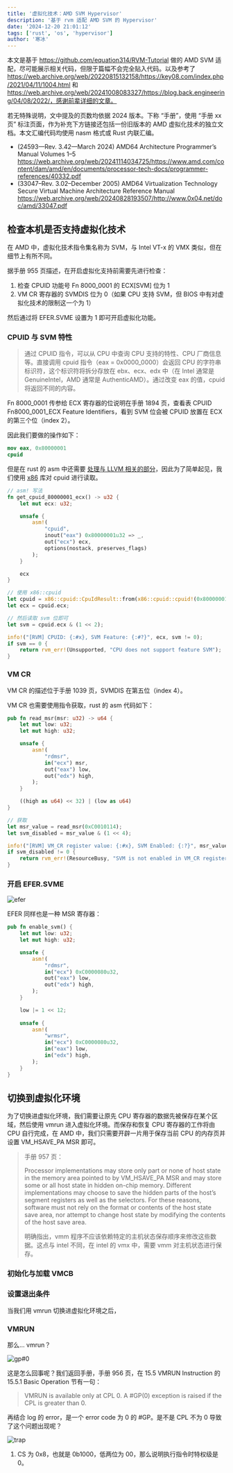 ```yaml
---
title: '虚拟化技术：AMD SVM Hypervisor'
description: '基于 rvm 适配 AMD SVM 的 Hypervisor'
date: '2024-12-20 21:01:12'
tags: ['rust', 'os', 'hypervisor']
author: '寒冰'
---
```


本文是基于 https://github.com/equation314/RVM-Tutorial 做的 AMD SVM 适配，尽可能展示相关代码，但限于篇幅不会完全贴入代码。以及参考了 https://web.archive.org/web/20220815132158/https://key08.com/index.php/2021/04/11/1004.html 和 https://web.archive.org/web/20241008083327/https://blog.back.engineering/04/08/2022/，感谢前辈详细的文章。

若无特殊说明，文中提及的页数均依据 2024 版本。下称 “手册”，使用 “手册 xx 页” 标注页面，作为补充下方链接还包括一份旧版本的 AMD 虚拟化技术的独立文档。本文汇编代码均使用 nasm 格式或 Rust 内联汇编。

- (24593—Rev. 3.42—March 2024) AMD64 Architecture Programmer’s Manual Volumes 1–5 https://web.archive.org/web/20241114034725/https://www.amd.com/content/dam/amd/en/documents/processor-tech-docs/programmer-references/40332.pdf
- (33047–Rev. 3.02–December 2005) AMD64 Virtualization Technology Secure Virtual Machine Architecture Reference Manual https://web.archive.org/web/20240828193507/http://www.0x04.net/doc/amd/33047.pdf

## 检查本机是否支持虚拟化技术

在 AMD 中，虚拟化技术指令集名称为 SVM，与 Intel VT-x 的 VMX 类似，但在细节上有所不同。

据手册 955 页描述，在开启虚拟化支持前需要先进行检查：

1. 检查 CPUID 功能号 Fn 8000_0001 的 ECX[SVM] 位为 1
2. VM CR 寄存器的 SVMDIS 位为 0（如果 CPU 支持 SVM，但 BIOS 中有对虚拟化技术的限制这一个为 1）

然后通过将 EFER.SVME 设置为 1 即可开启虚拟化功能。

### CPUID 与 SVM 特性

> 通过 CPUID 指令，可以从 CPU 中查询 CPU 支持的特性、CPU 厂商信息等。直接调用 cpuid 指令（eax = 0x0000_0000）会返回 CPU 的字符串标识符，这个标识符将拆分存放在 ebx、ecx、edx 中（在 Intel 通常是 GenuineIntel，AMD 通常是 AuthenticAMD）。通过改变 eax 的值，cpuid 将返回不同的内容。

Fn 8000_0001 传参给 ECX 寄存器的位说明在手册 1894 页，查看表 CPUID Fn8000_0001_ECX Feature Identifiers，看到 SVM 位会被 CPUID 放置在 ECX 的第三个位（index 2）。

因此我们要做的操作如下：

```nasm
mov eax, 0x80000001
cpuid
```

但是在 rust 的 asm 中还需要 [处理与 LLVM 相关的部分](https://course.rs/advance/unsafe/inline-asm.html#clobbered-寄存器)，因此为了简单起见，我们使用 [x86](https://github.com/gz/rust-x86) 库对 cpuid 进行读取。

```rust
// asm! 写法
fn get_cpuid_80000001_ecx() -> u32 {
    let mut ecx: u32;

    unsafe {
        asm!(
            "cpuid", 
            inout("eax") 0x80000001u32 => _,
            out("ecx") ecx,
            options(nostack, preserves_flags)
        );
    }

    ecx
}

// 使用 x86::cpuid
let cpuid = x86::cpuid::CpuIdResult::from(x86::cpuid::cpuid!(0x80000001));
let ecx = cpuid.ecx;

// 然后读取 svm 位即可
let svm = cpuid.ecx & (1 << 2);

info!("[RVM] CPUID: {:#x}, SVM Feature: {:#?}", ecx, svm != 0);
if svm == 0 {
    return rvm_err!(Unsupported, "CPU does not support feature SVM");
}
```

### VM CR

VM CR 的描述位于手册 1039 页，SVMDIS 在第五位（index 4）。

VM CR 也需要使用指令获取，rust 的 asm 代码如下：

```rust
pub fn read_msr(msr: u32) -> u64 {
    let mut low: u32;
    let mut high: u32;

    unsafe {
        asm!(
            "rdmsr",
            in("ecx") msr,
            out("eax") low,
            out("edx") high,
        );
    }

    ((high as u64) << 32) | (low as u64)
}

// 获取
let msr_value = read_msr(0xC0010114);
let svm_disabled = msr_value & (1 << 4);

info!("[RVM] VM_CR register value: {:#x}, SVM Enabled: {:?}", msr_value, svm_disabled == 0);
if svm_disabled != 0 {
    return rvm_err!(ResourceBusy, "SVM is not enabled in VM_CR register");
}
```

### 开启 EFER.SVME

![efer](https://ice.frostsky.com/2024/12/20/fbf343ec8ee5d0a1893daacf99dc4f94.png)

EFER 同样也是一种 MSR 寄存器：

```rust
pub fn enable_svm() {
    let mut low: u32;
    let mut high: u32;

    unsafe {
        asm!(
            "rdmsr",
            in("ecx") 0xC0000080u32,
            out("eax") low,
            out("edx") high,
        );
    }

    low |= 1 << 12;
    
    unsafe {
        asm!(
            "wrmsr",
            in("ecx") 0xC0000080u32,
            in("eax") low,
            in("edx") high,
        );
    }
}
```

## 切换到虚拟化环境

为了切换进虚拟化环境，我们需要让原先 CPU 寄存器的数据先被保存在某个区域，然后使用 vmrun 进入虚拟化环境。而保存和恢复 CPU 寄存器的工作将由 CPU 自行完成，在 AMD 中，我们只需要开辟一片用于保存当前 CPU 的内存页并设置 VM_HSAVE_PA MSR 即可。

> 手册 957 页：
>
> Processor implementations may store only part or none of host state in the memory area pointed to by VM_HSAVE_PA MSR and may store some or all host state in hidden on-chip memory. Different implementations may choose to save the hidden parts of the host’s segment registers as well as the selectors. For these reasons, software must not rely on the format or contents of the host state save area, nor attempt to change host state by modifying the contents of the host save area.
>
> 明确指出，vmm 程序不应该依赖特定的主机状态保存顺序来修改这些数据。这点与 intel 不同，在 intel 的 vmx 中，需要 vmm 对主机状态进行保存。

### 初始化与加载 VMCB

### 设置退出条件

当我们用 vmrun 切换进虚拟化环境之后，

### VMRUN

那么… vmrun？

![gp#0](https://ice.frostsky.com/2024/12/20/2921999a10415f1ae73683ef2a25ddc3.png)

这是怎么回事呢？我们返回手册，手册 956 页，在 15.5 VMRUN Instruction 的 15.5.1 Basic Operation 节有一句：

> VMRUN is available only at CPL 0. A #GP(0) exception is raised if the CPL is greater than 0.

再结合 log 的 error，是一个 error code 为 0 的 #GP。是不是 CPL 不为 0 导致了这个问题出现呢？

![trap](https://ice.frostsky.com/2024/12/20/e7e75dcbabfa70afd5ff816c33dbd272.png)

1. CS 为 0x8，也就是 0b1000，低两位为 00，那么说明执行指令时特权级是 0。